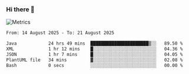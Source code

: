 ### Hi there 👋

![Metrics](https://github.com/radoapx/radoapx/blob/main/github-metrics.svg)

<!--START_SECTION:waka-->

```txt
From: 14 August 2025 - To: 21 August 2025

Java            24 hrs 49 mins  ██████████████████████▒░░   89.50 %
XML             1 hr 12 mins    █░░░░░░░░░░░░░░░░░░░░░░░░   04.36 %
JSON            1 hr 7 mins     █░░░░░░░░░░░░░░░░░░░░░░░░   04.05 %
PlantUML file   34 mins         ▓░░░░░░░░░░░░░░░░░░░░░░░░   02.08 %
Bash            0 secs          ░░░░░░░░░░░░░░░░░░░░░░░░░   00.00 %
```

<!--END_SECTION:waka-->

<!--
**radoapx/radoapx** is a ✨ _special_ ✨ repository because its `README.md` (this file) appears on your GitHub profile.

Here are some ideas to get you started:

- 🔭 I’m currently working on ...
- 🌱 I’m currently learning ...
- 👯 I’m looking to collaborate on ...
- 🤔 I’m looking for help with ...
- 💬 Ask me about ...
- 📫 How to reach me: ...
- 😄 Pronouns: ...
- ⚡ Fun fact: ...
-->
